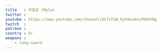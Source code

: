 ```yaml
---
title   : 마일로 (Mylo)
twitter : 
youtube : https://www.youtube.com/channel/UCfxfxN_Fptmno4nLPUKUtNg
twitch  : 
patreon : 
country : kr
weapons :
    - long-sword
---
```


